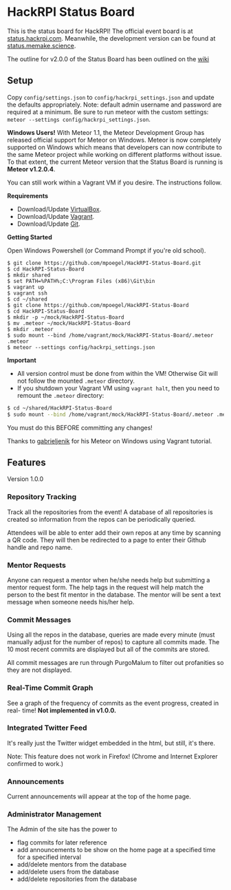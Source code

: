 # HackRPI Status Board
This is the status board for HackRPI! The official event board is at [status.hackrpi.com](http://status.hackrpi.com). Meanwhile, the development version can be found at [status.memake.science](http://status.memake.science).

The outline for v2.0.0 of the Status Board has been outlined on the [wiki](https://github.com/mpoegel/HackRPI-Status-Board/wiki/Road-Map)

## Setup
Copy `config/settings.json` to `config/hackrpi_settings.json` and update the defaults appropriately. Note: default admin username and password are required at a minimum. Be sure to run meteor with the custom settings: `meteor --settings config/hackrpi_settings.json`.

**Windows Users!** With Meteor 1.1, the Meteor Development Group has released official support for Meteor on Windows. Meteor is now completely supported on Windows which means that developers can now contribute to the same Meteor project while working on different platforms without issue. To that extent, the current Meteor version that the Status Board is running is **Meteor v1.2.0.4**.

You can still work within a Vagrant VM if you desire. The instructions follow.

**Requirements**
  - Download/Update [VirtualBox](https://www.virtualbox.org/wiki/Downloads).
  - Download/Update [Vagrant](https://www.vagrantup.com/downloads.html).
  - Download/Update [Git](http://git-scm.com/download/win).

**Getting Started**

Open Windows Powershell (or Command Prompt if you're old school).
```shell
$ git clone https://github.com/mpoegel/HackRPI-Status-Board.git
$ cd HackRPI-Status-Board
$ mkdir shared
$ set PATH=%PATH%;C:\Program Files (x86)\Git\bin
$ vagrant up
$ vagrant ssh
$ cd ~/shared
$ git clone https://github.com/mpoegel/HackRPI-Status-Board
$ cd HackRPI-Status-Board
$ mkdir -p ~/mock/HackRPI-Status-Board
$ mv .meteor ~/mock/HackRPI-Status-Board
$ mkdir .meteor
$ sudo mount --bind /home/vagrant/mock/HackRPI-Status-Board/.meteor .meteor
$ meteor --settings config/hackrpi_settings.json
```

**Important**

  - All version control must be done from within the VM! Otherwise Git will not follow the mounted `.meteor` directory.
  - If you shutdown your Vagrant VM using `vagrant halt`, then you need to remount the `.meteor` directory:
```sh
$ cd ~/shared/HackRPI-Status-Board
$ sudo mount --bind /home/vagrant/mock/HackRPI-Status-Board/.meteor .meteor
```

  You must do this BEFORE committing any changes!

Thanks to [gabrieljenik](https://gist.github.com/gabrieljenik/d926cbb90706d95abdee) for his Meteor on Windows using Vagrant tutorial.


## Features
Version 1.0.0

### Repository Tracking
Track all the repositories from the event! A database of all repositories is
created so information from the repos can be periodically queried.

Attendees will be able to enter add their own repos at any time by scanning a
QR code. They will then be redirected to a page to enter their Github handle
and repo name.

### Mentor Requests
Anyone can request a mentor when he/she needs help but submitting a mentor request form. The help tags in the request will help match the person to the best fit mentor in the database. The mentor will be sent a text message when someone needs his/her help.

### Commit Messages
Using all the repos in the database, queries are made every minute (must
manually adjust for the number of repos) to capture all commits made. The 10
most recent commits are displayed but all of the commits are stored.

All commit messages are run through PurgoMalum to filter out profanities so
they are not displayed.

### Real-Time Commit Graph
See a graph of the frequency of commits as the event progress, created in real-
time! **Not implemented in v1.0.0.**

### Integrated Twitter Feed
It's really just the Twitter widget embedded in the html, but still, it's there.

Note: This feature does not work in Firefox! (Chrome and Internet Explorer confirmed to work.)

### Announcements
Current announcements will appear at the top of the home page.

### Administrator Management
The Admin of the site has the power to
- flag commits for later reference
- add announcements to be show on the home page at a specified time for a specified interval
- add/delete mentors from the database
- add/delete users from the database
- add/delete repositories from the database
